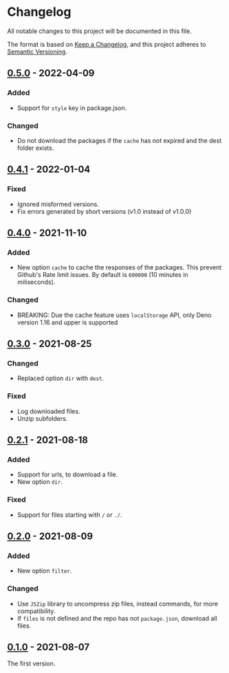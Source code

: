 <!-- deno-fmt-ignore-file -->

# Changelog

All notable changes to this project will be documented in this file.

The format is based on [Keep a Changelog](https://keepachangelog.com/),
and this project adheres to [Semantic Versioning](https://semver.org/).

## [0.5.0] - 2022-04-09
### Added
- Support for `style` key in package.json.

### Changed
- Do not download the packages if the `cache` has not expired and the dest folder exists.

## [0.4.1] - 2022-01-04
### Fixed
- Ignored misformed versions.
- Fix errors generated by short versions (v1.0 instead of v1.0.0)

## [0.4.0] - 2021-11-10
### Added
- New option `cache` to cache the responses of the packages. This prevent Github's Rate limit issues.
  By default is `600000` (10 minutes in miliseconds).

### Changed
- BREAKING: Due the cache feature uses `localStorage` API, only Deno version 1.16 and upper is supported

## [0.3.0] - 2021-08-25
### Changed
- Replaced option `dir` with `dest`.

### Fixed
- Log downloaded files.
- Unzip subfolders.

## [0.2.1] - 2021-08-18
### Added
- Support for urls, to download a file.
- New option `dir`.

### Fixed
- Support for files starting with `/` or `./`.

## [0.2.0] - 2021-08-09
### Added
- New option `filter`.

### Changed
- Use `JSZip` library to uncompress zip files, instead commands, for more compatibility.
- If `files` is not defined and the repo has not `package.json`, download all files.

## [0.1.0] - 2021-08-07
The first version.

[0.5.0]: https://github.com/oscarotero/gpm/compare/v0.4.1...v0.5.0
[0.4.1]: https://github.com/oscarotero/gpm/compare/v0.4.0...v0.4.1
[0.4.0]: https://github.com/oscarotero/gpm/compare/v0.3.0...v0.4.0
[0.3.0]: https://github.com/oscarotero/gpm/compare/v0.2.1...v0.3.0
[0.2.1]: https://github.com/oscarotero/gpm/compare/v0.2.0...v0.2.1
[0.2.0]: https://github.com/oscarotero/gpm/compare/v0.1.0...v0.2.0
[0.1.0]: https://github.com/oscarotero/gpm/releases/tag/v0.1.0
